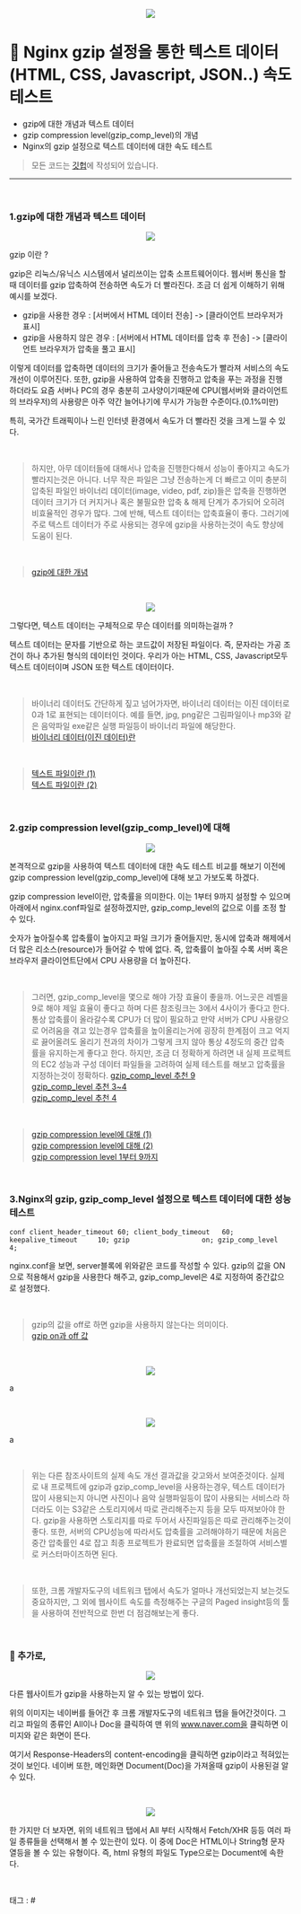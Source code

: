 <p align="center">
<img src="https://user-images.githubusercontent.com/59492312/163303761-ca860882-d96-4dbb-a3f7-672519c5798c.png">
</p>

# 📖 Nginx gzip 설정을 통한 텍스트 데이터(HTML, CSS, Javascript, JSON..) 속도 테스트

* gzip에 대한 개념과 텍스트 데이터
* gzip compression level(gzip_comp_level)의 개념
* Nginx의 gzip 설정으로 텍스트 데이터에 대한 속도 테스트

> 모든 코드는 [깃헙](https://github.com/sooolog/dev-spring-springboot)에 작성되어 있습니다.

* * *

<br>



### 1.gzip에 대한 개념과 텍스트 데이터

<p align="center">
<img src="https://user-images.githubusercontent.com/59492312/163304532-943b3931-988b-4ad6-8b7c-78a767b08994.png">
</p>

gzip 이란 ?

gzip은 리눅스/유닉스 시스템에서 널리쓰이는 압축 소프트웨어이다. 웹서버 통신을 할 때 데이터를 gzip 압축하여 전송하면 속도가 더 빨라진다.
조금 더 쉽게 이해하기 위해 예시를 보겠다.

* gzip을 사용한 경우 : [서버에서 HTML 데이터 전송] -> [클라이언트 브라우저가 표시]       
* gzip을 사용하지 않은 경우 : [서버에서 HTML 데이터를 압축 후 전송] -> [클라이언트 브라우저가 압축을 풀고 표시]    

이렇게 데이터를 압축하면 데이터의 크기가 줄어들고 전송속도가 빨라져 서비스의 속도개선이 이루어진다. 또한, gzip을
사용하여 압축을 진행하고 압축을 푸는 과정을 진행 하더라도 요즘 서버나 PC의 경우 충분히 고사양이기때문에 CPU(웹서버와 클라이언트의 브라우저)의 
사용량은 아주 약간 늘어나기에 무시가 가능한 수준이다.(0.1%미만)

특히, 국가간 트래픽이나 느린 인터넷 환경에서 속도가 더 빨라진 것을 크게 느낄 수 있다.

<br>

> 하지만, 아무 데이터들에 대해서나 압축을 진행한다해서 성능이 좋아지고 속도가 빨라지는것은 아니다. 너무 작은 파일은 그냥 전송하는게 더 빠르고
> 이미 충분히 압축된 파일인 바이너리 데이터(image, video, pdf, zip)들은 압축을 진행하면 데이터 크기가 더 커지거나 혹은 불필요한 압축 & 해제
> 단계가 추가되어 오히려 비효율적인 경우가 많다. 그에 반해, 텍스트 데이터는 압축효율이 좋다. 그러기에 주로 텍스트 데이터가 주로 사용되는 경우에
> gzip을 사용하는것이 속도 향상에 도움이 된다.

<br>

> [gzip에 대한 개념](https://blog.lael.be/post/6553)    

<br>

<p align="center">
<img src="https://user-images.githubusercontent.com/59492312/163304538-6c26d0f7-ec6a-48e2-9727-0fbfefa6fb4b.png">
</p>

그렇다면, 텍스트 데이터는 구체적으로 무슨 데이터를 의미하는걸까 ?

텍스트 데이터는 문자를 기반으로 하는 코드값이 저장된 파일이다. 즉, 문자라는 가공 조건이 하나 추가된 형식의
데이터인 것이다. 우리가 아는 HTML, CSS, Javascript모두 텍스트 데이터이며 JSON 또한 텍스트 데이터이다.

<br>

> 바이너리 데이터도 간단하게 짚고 넘어가자면, 바이너리 데이터는 이진 데이터로 0과 1로 표현되는 데이터이다.
> 예를 들면, jpg, png같은 그림파일이나 mp3와 같은 음악파일 exe같은 실행 파일등이 바이너리 파일에 해당한다.    
> [바이너리 데이터(이진 데이터)란](https://ko.wikipedia.org/wiki/%EC%9D%B4%EC%A7%84_%EB%8D%B0%EC%9D%B4%ED%84%B0)    

<br>

> [텍스트 파일이란 (1)](https://m.blog.naver.com/PostView.naver?isHttpsRedirect=true&blogId=tipsware&logNo=221353023593)     
> [텍스트 파일이란 (2)](https://recordsoflife.tistory.com/595)  

<br>



### 2.gzip compression level(gzip_comp_level)에 대해

<p align="center">
<img src="https://user-images.githubusercontent.com/59492312/163313399-c96e6a6b-0a13-40e8-9345-da4b5c4b9e33.png">
</p>

본격적으로 gzip을 사용하여 텍스트 데이터에 대한 속도 테스트 비교를 해보기 이전에
gzip compression level(gzip_comp_level)에 대해 보고 가보도록 하겠다.

gzip compression level이란, 압축률을 의미한다. 이는 1부터 9까지 설정할 수 있으며
아래에서 nginx.conf파일로 설정하겠지만, gzip_comp_level의 값으로 이를 조정 할 수 있다.

숫자가 높아질수록 압축률이 높아지고 파일 크기가 줄어들지만, 동시에 압축과 해제에서 더 많은
리소스(resource)가 들어갈 수 밖에 없다. 즉, 압축률이 높아질 수록 서버 혹은 브라우저 클라이언트단에서
CPU 사용량을 더 높아진다.

<br>

> 그러면, gzip_comp_level을 몇으로 해야 가장 효율이 좋을까. 어느곳은 레벨을 9로 해야 제일 효율이
> 좋다고 하며 다른 참조링크는 3에서 4사이가 좋다고 한다. 통상 압축률이 올라갈수록 CPU가 더 많이 필요하고
> 만약 서버가 CPU 사용량으로 어려움을 겪고 있는경우 압축률을 높이올리는거에 굉장히 한계점이 크고 억지로 끓어올려도
> 올리기 전과의 차이가 그렇게 크지 않아 통상 4정도의 중간 압축률을 유지하는게 좋다고 한다. 하지만, 조금 더 정확하게
> 하려면 내 실제 프로젝트의 EC2 성능과 구성 데이터 파일들을 고려하여 실제 테스트를 해보고 압축률을 지정하는것이 정확하다.
> [gzip_comp_level 추천 9](https://blog.lael.be/post/6553)        
> [gzip_comp_level 추천 3~4](https://minholee93.tistory.com/entry/Nginx-Compressed-Response-with-gzip)      
> [gzip_comp_level 추천 4](https://www.linuxcapable.com/ko/how-to-enable-configure-gzip-compression-on-nginx/)    

<br>

> [gzip compression level에 대해 (1)](https://minholee93.tistory.com/entry/Nginx-Compressed-Response-with-gzip)     
> [gzip compression level에 대해 (2)](https://www.lesstif.com/system-admin/nginx-gzip-59343019.html)     
> [gzip compression level 1부터 9까지](https://www.pingdom.com/blog/can-gzip-compression-really-improve-web-performance/)

<br>



### 3.Nginx의 gzip, gzip_comp_level 설정으로 텍스트 데이터에 대한 성능테스트

``conf
      client_header_timeout 60;
      client_body_timeout   60;
      keepalive_timeout     10;
      gzip                  on;
      gzip_comp_level       4;
``

nginx.conf을 보면, server블록에 위와같은 코드를 작성할 수 있다. gzip의 값을 ON으로
적용해서 gzip을 사용한다 해주고, gzip_comp_level은 4로 지정하여 중간값으로 설정했다.

<br>

> gzip의 값을 off로 하면 gzip을 사용하지 않는다는 의미이다.    
> [gzip on과 off 값](https://twpower.github.io/48-set-up-gzip-in-nginx)

<br>

<p align="center">
<img src="https://user-images.githubusercontent.com/59492312/163304543-c2bfc4ac-253f-4e01-8c0a-cec39e49795e.png">
</p>

a

<br>

<p align="center">
<img src="https://user-images.githubusercontent.com/59492312/163319734-3c64dc87-dd9e-4da7-bb46-d902f017e96f.png">
</p>

a

<br>

> 위는 다른 참조사이트의 실제 속도 개선 결과값을 갖고와서 보여준것이다. 실제로 내 프로젝트에 gzip과 gzip_comp_level을
> 사용하는경우, 텍스트 데이터가 많이 사용되는지 아니면 사진이나 음악 실행파일등이 많이 사용되는 서비스라 하더라도 이는
> S3같은 스토리지에서 따로 관리해주는지 등을 모두 따져보아야 한다. gzip을 사용하면 스토리지를 따로 두어서 사진파일등은 따로 관리해주는것이
> 좋다. 또한, 서버의 CPU성능에 따라서도 압축률을 고려해야하기 때문에 처음은 중간 압축률인 4로 잡고 최종 프로젝트가 완료되면 압축률을
> 조절하여 서비스별로 커스터마이즈하면 된다.

<br>

> 또한, 크롬 개발자도구의 네트워크 탭에서 속도가 얼마나 개선되었는지 보는것도 중요하지만, 그 외에 웹사이트
> 속도를 측정해주는 구글의 Paged insight등의 툴을 사용하여 전반적으로 한번 더 점검해보는게 좋다.

<br>



### 🚀 추가로,

<p align="center">
<img src="https://user-images.githubusercontent.com/59492312/163314916-5217e83d-a8c5-4876-a1dd-ae2cb44ae54a.png">
</p>

다른 웹사이트가 gzip을 사용하는지 알 수 있는 방법이 있다.

위의 이미지는 네이버를 들어간 후 크롬 개발자도구의 네트워크 탭을 들어간것이다.
그리고 파일의 종류인 All이나 Doc을 클릭하여 맨 위의 www.naver.com을 클릭하면
이미지와 같은 화면이 뜬다.

여기서 Response-Headers의 content-encoding을 클릭하면 gzip이라고 적혀있는것이
보인다. 네이버 또한, 메인화면 Document(Doc)을 가져올때 gzip이 사용된걸 알 수 있다.

<br>

<p align="center">
<img src="https://user-images.githubusercontent.com/59492312/163317573-2093029b-1ae5-4131-b9fb-3207d1c2cf3c.png">
</p>

한 가지만 더 보자면,
위의 네트워크 탭에서 All 부터 시작해서 Fetch/XHR 등등 여러 파일 종류들을 선택해서 볼 수 있는란이 있다.
이 중에 Doc은 HTML이나 String형 문자열등을 볼 수 있는 유형이다. 즉, html 유형의 파일도 Type으로는 
Document에 속한다. 

<br>



태그 : #